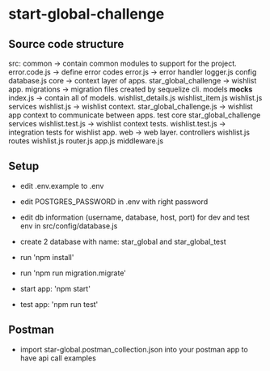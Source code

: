 # start-global-challenge
## Source code structure
src:
  common -> contain common modules to support for the project.
    error.code.js -> define error codes
    error.js  -> error handler
    logger.js
  config
    database.js
  core -> context layer of apps.
    star_global_challenge -> wishlist app.
      migrations -> migration files created by sequelize cli.
      models
        __mocks__
        index.js -> contain all of models.
        wishlist_details.js
        wishlist_item.js
        wishlist.js
      services
        wishlist.js -> wishlist context.
    star_global_challenge.js -> wishlist app context to communicate between apps.
  test
    core
      star_global_challenge
        services
          wishlist.test.js -> wishlist context tests.
        wishlist.test.js -> integration tests for wishlist app.
  web -> web layer.
    controllers
      wishlist.js
    routes
      wishlist.js
    router.js
  app.js
  middleware.js
## Setup
- edit .env.example to .env
- edit POSTGRES_PASSWORD in .env with right password

- edit db information (username, database, host, port) for dev and test env in src/config/database.js
- create 2 database with name: star_global and star_global_test

- run 'npm install'

- run 'npm run migration.migrate'

- start app: 'npm start'

- test app: 'npm run test'

## Postman
- import star-global.postman_collection.json into your postman app to have api call examples